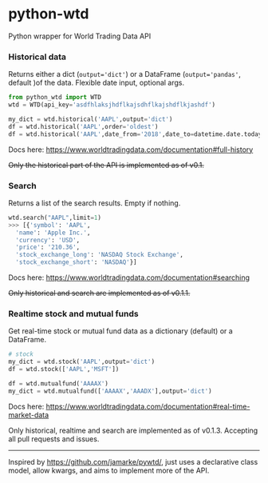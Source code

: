 # python-wtd
Python wrapper for World Trading Data API


### Historical data

Returns either a dict (`output='dict'`) or a DataFrame (`output='pandas'`, default )of the data. Flexible date input, optional args.

```python
from python_wtd import WTD
wtd = WTD(api_key='asdfhlaksjhdflkajsdhflkajshdflkjashdf')

my_dict = wtd.historical('AAPL',output='dict')
df = wtd.historical('AAPL',order='oldest')
df = wtd.historical('AAPL',date_from='2018',date_to=datetime.date.today())
```
Docs here: https://www.worldtradingdata.com/documentation#full-history

~~Only the historical part of the API is implemented as of v0.1.~~

### Search

Returns a list of the search results. Empty if nothing.

```python
wtd.search("AAPL",limit=1)
>>> [{'symbol': 'AAPL',
  'name': 'Apple Inc.',
  'currency': 'USD',
  'price': '210.36',
  'stock_exchange_long': 'NASDAQ Stock Exchange',
  'stock_exchange_short': 'NASDAQ'}]
```

Docs here: https://www.worldtradingdata.com/documentation#searching

~~Only historical and search are implemented as of v0.1.1.~~

### Realtime stock and mutual funds

Get real-time stock or mutual fund data as a dictionary (default) or a DataFrame.

```python
# stock
my_dict = wtd.stock('AAPL',output='dict')
df = wtd.stock(['AAPL','MSFT'])

df = wtd.mutualfund('AAAAX')
my_dict = wtd.mutualfund(['AAAAX','AAADX'],output='dict')
```

Docs here: https://www.worldtradingdata.com/documentation#real-time-market-data

 Only historical, realtime and search are implemented as of v0.1.3. Accepting all pull requests and issues.

---

Inspired by https://github.com/jamarke/pywtd/, just uses a declarative class model, allow kwargs, and aims to implement more of the API.
